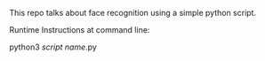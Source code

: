 This repo talks about face recognition using a simple python script. 

Runtime Instructions at command line:

python3 _script name_.py
